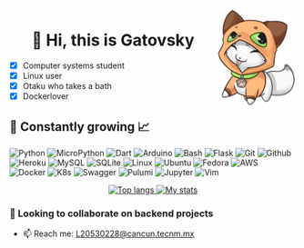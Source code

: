<img align='right' src="assets/gravatar.png" alt="" width="140"/>
<div align="center">
  <h1>👋 Hi, this is Gatovsky </h1>
</div>

 
- [x] Computer systems student
- [x] Linux user 
- [x] Otaku who takes a bath 
- [x] Dockerlover

## 🌱 Constantly growing 📈

![Python](https://img.shields.io/badge/Python-3776AB?style=flat&logo=python&logoColor=white)
![MicroPython](https://img.shields.io/badge/MicroPy-2B2728?style=flat&logo=micropython)
![Dart](https://img.shields.io/badge/-Dart-0175c2?style=flat&logo=dart)
![Arduino](https://img.shields.io/badge/-Arduino-00979D?style=flat&logo=Arduino&logoColor=white)
![Bash](https://img.shields.io/badge/-Bash-4EAA25?style=flat&logo=GNU%20Bash&logoColor=white) 
![Flask](https://img.shields.io/badge/-Flask-000000?style=flat&logo=Flask&logoColor=white)
![Git](https://img.shields.io/badge/Git-E44C30?style=flat&logo=git&logoColor=white)
![Github](https://img.shields.io/badge/GitHub-100000?style=flat&logo=github&logoColor=white)
![Heroku](https://img.shields.io/badge/Heroku-430098?style=flat&logo=heroku&logoColor=white)
![MySQL](https://img.shields.io/badge/-MySQL-005C84?style=flat&logo=mysql&logoColor=white)
![SQLite](https://img.shields.io/badge/-SQLite-003B57?style=flat&logo=sqlite&logoColor=white)
![Linux](https://img.shields.io/badge/Linux-FCC624?style=flat&logo=linux&logoColor=black)
![Ubuntu](https://img.shields.io/badge/-Ubuntu-E95420?style=flat&logo=Ubuntu&logoColor=white)
![Fedora](https://img.shields.io/badge/-Fedora-51A2DA?style=flat&logo=fedora&logoColor=white)
![AWS](https://img.shields.io/badge/-AWS-232F3E?style=flat&logo=amazon%20aws&logoColor=white)
![Docker](https://img.shields.io/badge/Docker-gray.svg?&style=flat&logo=Docker&logoColor=blue)
![K8s](https://img.shields.io/badge/K8s-%23326CE5.svg?&style=flat&logo=kubernetes&logoColor=white)
![Swagger](https://img.shields.io/badge/Swagger-%2385EA2D.svg?&style=flat&logo=swagger&logoColor=blue)
![Pulumi](https://img.shields.io/badge/Pulumi-8A3391?&style=flat&logo=pulumi&logoColor=blue)
![Jupyter](https://img.shields.io/badge/-Jupyter-F37626?style=flat&logo=jupyter&logoColor=white)
![Vim](https://img.shields.io/badge/-Vim-019733?style=flat&logo=vim&logoColor=white)


<div align="center"> 
<a href="https://github.com/anuraghazra/github-readme-stats" title="Most Used Language">
<img height=210 src="https://github-readme-stats.vercel.app/api/top-langs/?username=hharieta&hide=SCSS,CSS,HTML,CSS,ASP.NET,ShaderLab,HLSL,Jupyter%20Notebook&show_icons=true&layout=compact&hide_border=true&role=OWNER,COLLABORATOR&theme=transparent" alt="Top langs" />
</a>
<a href="https://github.com/anuraghazra/github-readme-stats">
<img height=210 src="https://github-readme-stats.vercel.app/api?username=hharieta&count_private=true&show_icons=true&hide_border=true&theme=transparent" alt="My stats" />
</a> 
</div>

### 💞️ Looking to collaborate on backend projects

- :mailbox: Reach me: [L20530228@cancun.tecnm.mx](https://mail.google.com/mail/u/0/#inbox) 
<!---
hharieta/hharieta is a ✨ special ✨ repository because I said so
--->
